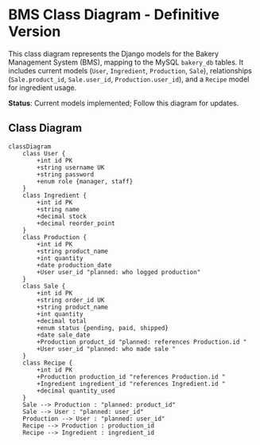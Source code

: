 # BMS Class Diagram - Definitive Version

This class diagram represents the Django models for the Bakery Management System (BMS), mapping to the MySQL `bakery_db` tables. It includes current models (`User`, `Ingredient`, `Production`, `Sale`), relationships (`Sale.product_id`, `Sale.user_id`, `Production.user_id`), and a `Recipe` model for ingredient usage. 

**Status**: Current models implemented; Follow this diagram for updates.

## Class Diagram

```mermaid
classDiagram
    class User {
        +int id PK
        +string username UK
        +string password
        +enum role {manager, staff}
    }
    class Ingredient {
        +int id PK
        +string name
        +decimal stock
        +decimal reorder_point
    }
    class Production {
        +int id PK
        +string product_name
        +int quantity
        +date production_date
        +User user_id "planned: who logged production"
    }
    class Sale {
        +int id PK
        +string order_id UK
        +string product_name
        +int quantity
        +decimal total
        +enum status {pending, paid, shipped}
        +date sale_date
        +Production product_id "planned: references Production.id "
        +User user_id "planned: who made sale "
    }
    class Recipe {
        +int id PK
        +Production production_id "references Production.id "
        +Ingredient ingredient_id "references Ingredient.id "
        +decimal quantity_used
    }
    Sale --> Production : "planned: product_id"
    Sale --> User : "planned: user_id"
    Production --> User : "planned: user_id"
    Recipe --> Production : production_id
    Recipe --> Ingredient : ingredient_id
